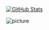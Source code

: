 [![GitHub Stats](https://github-readme-stats.vercel.app/api?username=vkatsuba&show_icons=true&theme=merko&include_all_commits=true)](https://github.com/anuraghazra/github-readme-stats)


![picture](https://raw.githubusercontent.com/saadeghi/saadeghi/master/dino.gif)

<!--
**vkatsuba/vkatsuba** is a ✨ _special_ ✨ repository because its `README.md` (this file) appears on your GitHub profile.

Here are some ideas to get you started:

- 🔭 I’m currently working on ...
- 🌱 I’m currently learning ...
- 👯 I’m looking to collaborate on ...
- 🤔 I’m looking for help with ...
- 💬 Ask me about ...
- 📫 How to reach me: ...
- 😄 Pronouns: ...
- ⚡ Fun fact: ...
-->

